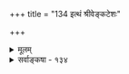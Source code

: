 +++
title = "134 इत्थं श्रीवेङ्कटेशः"

+++
<details><summary>मूलम्</summary>

इत्थं श्रीवेङ्कटेशः श्रुतममत जगन्मूलकन्दं मुकुन्दं विस्तारो यस्य विश्वं मुनिभिरभिदधे विस्तरो वाङ्मयं च ।  
यन्नास्मिन् क्वापि नैतत् क्षममिह कुहकैरिन्द्रजालं न तैस्तैरेकं तत्सर्वसिद्ध्यै कलयत हृदये तत्त्वमुक्ताकलापम् ॥ १३४ ॥
</details>

<details><summary>सर्वाङ्कषा - १३४</summary>

स्वकृतेर्वैशिष्ट्यं प्रदर्शयितुमाचार्यसार्वभौमोऽयम् नायं ग्रन्थः केवलवाचाटताफलरूपः, परग्रन्थवदित्याह -- इत्थमित्यादि । **श्रीवेङ्कटेशः** = श्रीवेङ्कटनाथनामायं ग्रन्थकारः **इत्थम्** = एतावतोक्तप्रकारेण **श्रुतम्** = गुरुमुखात् श्रुतं **जगन्मूलकन्दम्** = जगद्योनिभूतम् मुकुन्दम् सविशेषं ब्रह्म **अमत** = मननमकरोत् । ‘श्रोतव्यो मन्तव्यः' इति खलु श्रुतिः । अत इदं सर्वम् 'निदिध्यासितव्यः' इत्युक्तध्यानोपयोगितयैव कृतम्, न तु वाक्शोषणरूपम् । ननु प्रकृतिपुरुषविचारः कथं ब्रह्मविचारः स्यादित्यत्र - विश्वं जगत्सर्वमिदं प्रकृतिपुरुषात्मकम् यस्य मुकुन्दस्य विस्तारः, बीजाद्वृक्षस्येव । वाङ्मयं **च** = शब्दप्रपञ्चश्च यस्य विस्तरः **मुनिभिः** = दृष्टपरावरैः पराशरादिभिः **अभिदधे** = ' यन्मयं च जगद्ब्रह्मन् यतश्चैतच्चराचरम्' 'जगतोऽस्य जगच्च सः' इत्यादि । यद्यपि श्रुतिरेव वक्ति ब्रह्मणस्सर्वात्मकत्वम् ' यच्चास्येहास्ति यच्च नास्ति सर्वं तदस्मिन् समाहितम्’(छां.8-1-3) 'इदं सर्वं यदयमात्मा' (बृ.4-4-6) 'सर्वं खल्विदं ब्रह्म' (छा. 3-14-1) इत्यादौ, अथापि बहुभिर्बहुधा व्याख्यातत्वादेषां स्पष्टार्थमुपबृंहणापेक्षित्वान्मुनिभिः इत्युपात्तम् । एतादृशसर्वात्मकब्रह्मप्रतिपादनात् - अस्मिन् यत् **नास्ति** =न निरूपितम् **एतत्** = एतादृशम् **क्वापि** = अन्यत्र कुत्रापि **न** = न लभ्येतैव, ‘यदिहास्ति तदन्यत्र, यन्नेहास्ति न तत् क्वचित्' इतिवत् । इदं समनन्तरश्लोके व्यक्तीभविष्यति । अत एव **इह** = एतद्विषये तैस्तैः **कुहकैः** = कुटिलैः **इन्द्रजालम्** = मायाप्रदर्शनम् न **क्षमम्** = न शक्यम् । **तत्** = तस्मात् **सर्वसिद्ध्यै** = सर्वार्थसिद्धये एकम् इमम् तत्त्वमुक्ताकलापम् हृदये **कलयत** =धरत । ग्रन्थोपक्रमस्थः (जड. 3) श्लोकोऽप्यत्रानुसन्धेयः ॥ 

आचार्योऽयं हि विज्ञानमूर्तिना स्वयंवृतः, तमेव प्रार्थयामास 'अकम्पनीयान्यपनीतिभेदैरलंकृषीरन् हृदयं मदीयम् । शङ्काकलङ्कापगमोज्वलानि तत्त्वानि सम्यञ्चि तव प्रसादात् ॥ ' ( हय. स्तो. 31 ) इति ।

495. 

496. 

814 

[ ग्रन्थस्यास्य समग्रता ] 

निश्शेषां वस्तुवृत्तिं निपुणमिह मया न्यस्यता क्वापि कोणे 

यत्रोदासि, द्विधा वा समगणि गहने सम्मते सन्मतीनाम् । निष्क्रष्टुं कश्चिदन्यः प्रभुरिह भगवल्लक्ष्मणाचार्यमुद्राम् 

अक्षुद्राचार्यशिक्षाशतगुणितमतेरप्रमत्तान्न मत्तः ॥135॥ [ एतत्सिद्धान्तस्य वैशिष्ट्यम् ] 

दृष्टेऽपह्वप त्यभावात् अनुमितिविषये लाघवस्यानुरोधात् 

शास्त्रेणैवावसेये विहतिविरहिते नास्तिकत्वप्रहाणात् । 

अत एवानन्तरम् - ‘सर्वतन्त्र स्वतन्त्रः ' 'वेदान्ताचार्यः' इति च देवैरेव मानितश्च । एतद्विश्वासेनैवेत्थं वदत्ययमाचार्यः इति ज्ञेयम् । अत्र सर्वार्थसिद्धौ 'श्रीवेङ्कटेशः' इति वक्तृवैलक्षण्यम्, श्रुतममतेति सत्संप्रदायसिद्धत्वम्, जगन्मूलकन्दं मुकुन्दमिति विषयवैलक्षण्यञ्च एतत्प्रबन्धस्योपादेयतमत्वप्रतिष्ठापनायेति विवृतम् ॥ 

अथाप्यस्त्येव सर्वत्र मायाया वैभवं महत् । आसन्नेव हि चैद्याद्याः कृष्णस्य पुरतः खलु ॥ यमेव वृणुते देवस्तस्यैव सुलभो ह्ययम् । स्मर्तव्यमेतदप्यत्र प्रमादरहितैस्सदा ॥ १३४ ॥
</details>

